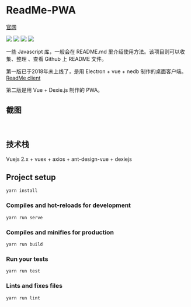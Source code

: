 # ReadMe-PWA

[官网](https://ReadMe.hunlongyu.fun)

<img src="https://img.shields.io/github/issues/Hunlongyu/ReadMe.svg"> <img src="https://img.shields.io/github/forks/Hunlongyu/ReadMe.svg"> <img src="https://img.shields.io/github/stars/Hunlongyu/ReadMe.svg"> <img src="https://img.shields.io/github/license/Hunlongyu/ReadMe.svg">

一些 Javascript 库，一般会在 README.md 里介绍使用方法。该项目则可以收集、整理 、查看 Github 上 README 文件。

第一版已于2018年未上线了，是用 Electron + vue + nedb 制作的桌面客户端。[ReadMe client](https://github.com/Hunlongyu/ReadMe/tree/v0.1.x)

第二版是用 Vue + Dexie.js 制作的 PWA。


## 截图

![]()
![]()
![]()
![]()
![]()

## 技术栈

Vuejs 2.x + vuex + axios + ant-design-vue + dexiejs

## Project setup
```
yarn install
```

### Compiles and hot-reloads for development
```
yarn run serve
```

### Compiles and minifies for production
```
yarn run build
```

### Run your tests
```
yarn run test
```

### Lints and fixes files
```
yarn run lint
```
